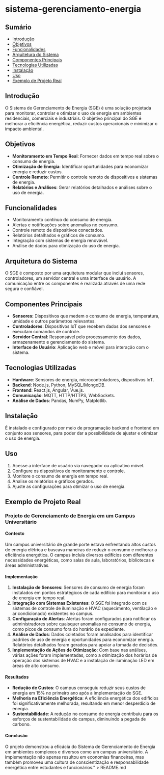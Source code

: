 # sistema-gerenciamento-energia

## Sumário

- [Introdução](#introdução)
- [Objetivos](#objetivos)
- [Funcionalidades](#funcionalidades)
- [Arquitetura do Sistema](#arquitetura-do-sistema)
- [Componentes Principais](#componentes-principais)
- [Tecnologias Utilizadas](#tecnologias-utilizadas)
- [Instalação](#instalação)
- [Uso](#uso)
- [Exemplo de Projeto Real](#exemplo-de-projeto-real)

## Introdução

O Sistema de Gerenciamento de Energia (SGE) é uma solução projetada para monitorar, controlar e otimizar o uso de energia em ambientes residenciais, comerciais e industriais. O objetivo principal do SGE é melhorar a eficiência energética, reduzir custos operacionais e minimizar o impacto ambiental.

## Objetivos

- **Monitoramento em Tempo Real**: Fornecer dados em tempo real sobre o consumo de energia.
- **Otimização de Energia**: Identificar oportunidades para economizar energia e reduzir custos.
- **Controle Remoto**: Permitir o controle remoto de dispositivos e sistemas de energia.
- **Relatórios e Análises**: Gerar relatórios detalhados e análises sobre o uso de energia.

## Funcionalidades

- Monitoramento contínuo do consumo de energia.
- Alertas e notificações sobre anomalias no consumo.
- Controle remoto de dispositivos conectados.
- Relatórios detalhados e gráficos de consumo.
- Integração com sistemas de energia renovável.
- Análise de dados para otimização do uso de energia.

## Arquitetura do Sistema

O SGE é composto por uma arquitetura modular que inclui sensores, controladores, um servidor central e uma interface de usuário. A comunicação entre os componentes é realizada através de uma rede segura e confiável.

## Componentes Principais

- **Sensores**: Dispositivos que medem o consumo de energia, temperatura, umidade e outros parâmetros relevantes.
- **Controladores**: Dispositivos IoT que recebem dados dos sensores e executam comandos de controle.
- **Servidor Central**: Responsável pelo processamento dos dados, armazenamento e gerenciamento do sistema.
- **Interface de Usuário**: Aplicação web e móvel para interação com o sistema.

## Tecnologias Utilizadas

- **Hardware**: Sensores de energia, microcontroladores, dispositivos IoT.
- **Backend**: Node.js, Python, MySQL/MongoDB.
- **Frontend**: React.js, Angular, Vue.js.
- **Comunicação**: MQTT, HTTP/HTTPS, WebSockets.
- **Análise de Dados**: Pandas, NumPy, Matplotlib.

## Instalação

É instalado e configurado por meio de programação backend e frontend em conjunto aos sensores, para poder dar a possibilidade de ajustar e otimizar o uso de energia.
## Uso

1. Acesse a interface de usuário via navegador ou aplicativo móvel.
2. Configure os dispositivos de monitoramento e controle.
3. Monitore o consumo de energia em tempo real.
4. Analise os relatórios e gráficos gerados.
5. Ajuste as configurações para otimizar o uso de energia.

## Exemplo de Projeto Real

### Projeto de Gerenciamento de Energia em um Campus Universitário

#### Contexto
Um campus universitário de grande porte estava enfrentando altos custos de energia elétrica e buscava maneiras de reduzir o consumo e melhorar a eficiência energética. O campus incluía diversos edifícios com diferentes necessidades energéticas, como salas de aula, laboratórios, bibliotecas e áreas administrativas.

#### Implementação
1. **Instalação de Sensores**: Sensores de consumo de energia foram instalados em pontos estratégicos de cada edifício para monitorar o uso de energia em tempo real.
2. **Integração com Sistemas Existentes**: O SGE foi integrado com os sistemas de controle de iluminação e HVAC (aquecimento, ventilação e ar condicionado) existentes no campus.
3. **Configuração de Alertas**: Alertas foram configurados para notificar os administradores sobre quaisquer anomalias no consumo de energia, como picos de consumo fora do horário de expediente.
4. **Análise de Dados**: Dados coletados foram analisados para identificar padrões de uso de energia e oportunidades para economizar energia. Relatórios detalhados foram gerados para apoiar a tomada de decisões.
5. **Implementação de Ações de Otimização**: Com base nas análises, várias ações foram implementadas, como a otimização dos horários de operação dos sistemas de HVAC e a instalação de iluminação LED em áreas de alto consumo.

#### Resultados
- **Redução de Custos**: O campus conseguiu reduzir seus custos de energia em 15% no primeiro ano após a implementação do SGE.
- **Melhoria na Eficiência Energética**: A eficiência energética dos edifícios foi significativamente melhorada, resultando em menor desperdício de energia.
- **Sustentabilidade**: A redução no consumo de energia contribuiu para os esforços de sustentabilidade do campus, diminuindo a pegada de carbono.

#### Conclusão
O projeto demonstrou a eficácia do Sistema de Gerenciamento de Energia em ambientes complexos e diversos como um campus universitário. A implementação não apenas resultou em economias financeiras, mas também promoveu uma cultura de conscientização e responsabilidade energética entre estudantes e funcionários." > README.md
